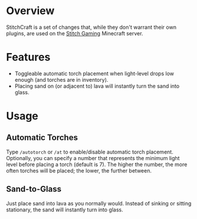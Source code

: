 Overview
========
StitchCraft is a set of changes that, while they don't warrant their own plugins, are used on the [Stitch Gaming](http://stitchgaming.com) Minecraft server.

Features
======
* Toggleable automatic torch placement when light-level drops low enough (and torches are in inventory).
* Placing sand on (or adjacent to) lava will instantly turn the sand into glass.

Usage
======

Automatic Torches
----------------------
Type `/autotorch` or `/at` to enable/disable automatic torch placement. Optionally, you can specify a number that represents the minimum light level before placing a torch (default is 7). The higher the number, the more often torches will be placed; the lower, the further between.

Sand-to-Glass
-----------------
Just place sand into lava as you normally would. Instead of sinking or sitting stationary, the sand will instantly turn into glass.